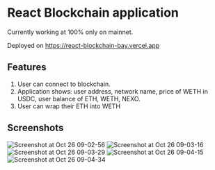 # React Blockchain application

Currently working at 100% only on mainnet.

Deployed on https://react-blockchain-bay.vercel.app

## Features
1. User can connect to blockchain.
2. Application shows: user address, network name, price of WETH in USDC, user balance of ETH, WETH, NEXO.
3. User can wrap their ETH into WETH

## Screenshots

![Screenshot at Oct 26 09-02-56](https://user-images.githubusercontent.com/30602242/197947242-913a1894-8b1e-4634-823b-02ab7d4efb97.png)
![Screenshot at Oct 26 09-03-16](https://user-images.githubusercontent.com/30602242/197947252-794a4aef-7100-4671-9069-ff5e732b7b41.png)
![Screenshot at Oct 26 09-03-29](https://user-images.githubusercontent.com/30602242/197947255-61c3fc6f-2c58-49b8-935d-f0a3a28d206a.png)
![Screenshot at Oct 26 09-04-15](https://user-images.githubusercontent.com/30602242/197947261-7556d174-932c-40cc-bdd1-0716902256c0.png)
![Screenshot at Oct 26 09-04-34](https://user-images.githubusercontent.com/30602242/197947263-8c32a517-90b5-4601-84cd-9cd1bb8fcaed.png)
